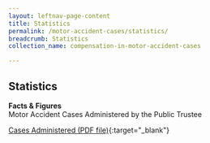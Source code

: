 ```yaml
---
layout: leftnav-page-content
title: Statistics
permalink: /motor-accident-cases/statistics/
breadcrumb: Statistics
collection_name: compensation-in-motor-accident-cases

---
```


Statistics
---
**Facts & Figures**<br>
Motor Accident Cases Administered by the Public Trustee 

[Cases Administered (PDF file)](/files/ACJun18.pdf){:target="_blank"}
